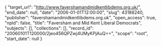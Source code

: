 {
  "target_url": "http://www.favershamandmidkentlibdems.org.uk/", 
  "end_date": null, 
  "date": "2006-01-01T12:00:00", 
  "slug": 43188240, 
  "publisher": "favershamandmidkentlibdems.org.uk", 
  "open_access": true, 
  "npld": false, 
  "title": "Faversham and Mid Kent Liberal Democrats", 
  "subjects": [], 
  "collections": [], 
  "record_id": "20060101T120000/2jeo456QPZwj4UMyKPjAuQ==", 
  "scope": "root", 
  "start_date": null
}

